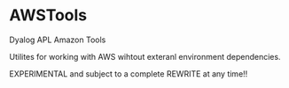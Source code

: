 # AWSTools
Dyalog APL Amazon Tools

Utilites for working with AWS wihtout exteranl environment dependencies.  

EXPERIMENTAL and subject to a complete REWRITE at any time!!
